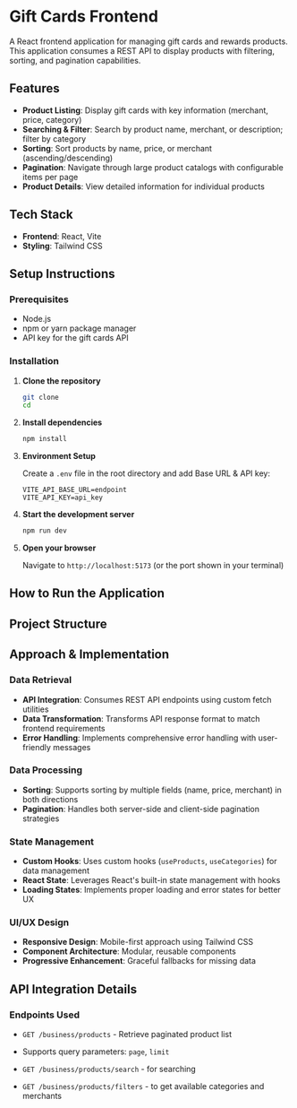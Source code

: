 # Gift Cards Frontend

A React frontend application for managing gift cards and rewards products. This application consumes a REST API to display products with filtering, sorting, and pagination capabilities.

## Features

- **Product Listing**: Display gift cards with key information (merchant, price, category)
- **Searching & Filter**: Search by product name, merchant, or description; filter by category
- **Sorting**: Sort products by name, price, or merchant (ascending/descending)
- **Pagination**: Navigate through large product catalogs with configurable items per page
- **Product Details**: View detailed information for individual products

## Tech Stack

- **Frontend**: React, Vite
- **Styling**: Tailwind CSS

## Setup Instructions

### Prerequisites

- Node.js 
- npm or yarn package manager
- API key for the gift cards API

### Installation

1. **Clone the repository**
   ```bash
   git clone 
   cd
   ```

2. **Install dependencies**
   ```bash
   npm install
   ```

3. **Environment Setup**
   
   Create a `.env` file in the root directory and add Base URL & API key:
   ```env
   VITE_API_BASE_URL=endpoint
   VITE_API_KEY=api_key
   ```

4. **Start the development server**
   ```bash
   npm run dev
   ```

5. **Open your browser**
   
   Navigate to `http://localhost:5173` (or the port shown in your terminal)

## How to Run the Application

## Project Structure


## Approach & Implementation

### Data Retrieval
- **API Integration**: Consumes REST API endpoints using custom fetch utilities
- **Data Transformation**: Transforms API response format to match frontend requirements
- **Error Handling**: Implements comprehensive error handling with user-friendly messages

### Data Processing
- **Sorting**: Supports sorting by multiple fields (name, price, merchant) in both directions
- **Pagination**: Handles both server-side and client-side pagination strategies

### State Management
- **Custom Hooks**: Uses custom hooks (`useProducts`, `useCategories`) for data management
- **React State**: Leverages React's built-in state management with hooks
- **Loading States**: Implements proper loading and error states for better UX

### UI/UX Design
- **Responsive Design**: Mobile-first approach using Tailwind CSS
- **Component Architecture**: Modular, reusable components
- **Progressive Enhancement**: Graceful fallbacks for missing data


## API Integration Details

### Endpoints Used
- `GET /business/products` - Retrieve paginated product list
- Supports query parameters: `page`, `limit`

- `GET /business/products/search` - for searching

- `GET /business/products/filters` - to get available categories and merchants








